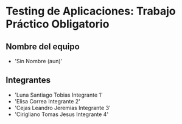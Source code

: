# Testing de Aplicaciones: Trabajo Práctico Obligatorio
## Nombre del equipo
- 'Sin Nombre (aun)'
## Integrantes
- 'Luna Santiago Tobias Integrante 1'
- 'Elisa Correa Integrante 2'
- 'Cejas Leandro Jeremias Integrante 3'
- 'Cirigliano Tomas Jesus Integrante 4'